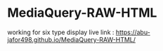 # MediaQuery-RAW-HTML
 working for six type display 
 live link : https://abu-jafor498.github.io/MediaQuery-RAW-HTML/
